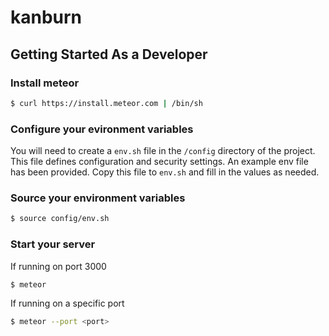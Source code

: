 # kanburn


## Getting Started As a Developer

### Install meteor
``` sh
$ curl https://install.meteor.com | /bin/sh
```

### Configure your evironment variables
You will need to create a `env.sh` file in the `/config` directory of the project. This file defines
configuration and security settings. An example env file has been provided. Copy this file to
`env.sh` and fill in the values as needed.

### Source your environment variables
``` sh
$ source config/env.sh
```

### Start your server
If running on port 3000
``` sh
$ meteor
```

If running on a specific port
``` sh
$ meteor --port <port>
```
